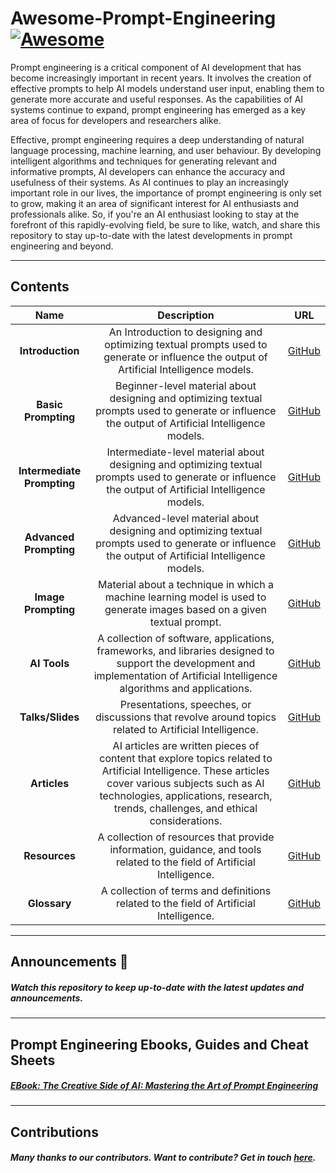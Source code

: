 # Awesome-Prompt-Engineering [![Awesome](https://awesome.re/badge.svg)](https://awesome.re)
Prompt engineering is a critical component of AI development that has become increasingly important in recent years. It involves the creation of effective prompts to help AI models understand user input, enabling them to generate more accurate and useful responses. As the capabilities of AI systems continue to expand, prompt engineering has emerged as a key area of focus for developers and researchers alike.

Effective, prompt engineering requires a deep understanding of natural language processing, machine learning, and user behaviour. By developing intelligent algorithms and techniques for generating relevant and informative prompts, AI developers can enhance the accuracy and usefulness of their systems. As AI continues to play an increasingly important role in our lives, the importance of prompt engineering is only set to grow, making it an area of significant interest for AI enthusiasts and professionals alike. So, if you're an AI enthusiast looking to stay at the forefront of this rapidly-evolving field, be sure to like, watch, and share this repository to stay up-to-date with the latest developments in prompt engineering and beyond.

---
## Contents
|  Name  |  Description  |  URL  |
| :-----:| :------------:| :----:|
| **Introduction**|  An Introduction to designing and optimizing textual prompts used to generate or influence the output of Artificial Intelligence models.  | [GitHub](https://github.com/natnew/Awesome-Prompt-Engineering/blob/main/Introduction.md)|
| **Basic Prompting**|   Beginner-level material about designing and optimizing textual prompts used to generate or influence the output of Artificial Intelligence models. | [GitHub](https://github.com/natnew/Awesome-Prompt-Engineering/blob/main/Basic_Prompting.md)|
| **Intermediate Prompting**| Intermediate-level material about designing and optimizing textual prompts used to generate or influence the output of Artificial Intelligence models.     | [GitHub](https://github.com/natnew/Awesome-Prompt-Engineering/blob/main/Intermediate_Prompting.md)|
| **Advanced Prompting**| Advanced-level material about designing and optimizing textual prompts used to generate or influence the output of Artificial Intelligence models.    | [GitHub](https://github.com/natnew/Awesome-Prompt-Engineering/blob/main/Advanced_Prompting.md)|
| **Image Prompting**| Material about a technique in which a machine learning model is used to generate images based on a given textual prompt.    | [GitHub](https://github.com/natnew/Awesome-Prompt-Engineering/blob/main/Image_Prompting.md)|
| **AI Tools**| A collection of software, applications, frameworks, and libraries designed to support the development and implementation of Artificial Intelligence algorithms and applications.    | [GitHub](https://natnew.github.io/Awesome-Prompt-Engineering/AI_Tools.html)|
| **Talks/Slides**| Presentations, speeches, or discussions that revolve around topics related to Artificial Intelligence.     | [GitHub](https://github.com/natnew/Awesome-Prompt-Engineering/blob/main/Talks_Slides.md)|
| **Articles**| AI articles are written pieces of content that explore topics related to Artificial Intelligence. These articles cover various subjects such as AI technologies, applications, research, trends, challenges, and ethical considerations.    | [GitHub](https://github.com/natnew/Awesome-Prompt-Engineering/blob/main/Articles.md)|
| **Resources**| A collection of resources that provide information, guidance, and tools related to the field of Artificial Intelligence.    | [GitHub](https://github.com/natnew/Awesome-Prompt-Engineering/blob/main/Resources.md)|
| **Glossary**| A collection of terms and definitions related to the field of Artificial Intelligence.    | [GitHub](https://github.com/natnew/Awesome-Prompt-Engineering/blob/main/AI%20Glossary.csv)|




---
## Announcements :eyes:
##### Watch this repository to keep up-to-date with the latest updates and announcements.

---
## Prompt Engineering Ebooks, Guides and Cheat Sheets

##### [EBook: The Creative Side of AI: Mastering the Art of Prompt Engineering](https://natashanewbold.gumroad.com/l/zctxdh)

---
## Contributions
##### Many thanks to our contributors. Want to contribute? Get in touch [here](https://www.linkedin.com/in/natasha-newbold/).
